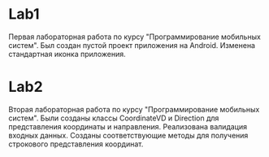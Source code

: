 # Lab1

Первая лабораторная работа по курсу "Программирование мобильных систем".
Был создан пустой проект приложения на Android. Изменена стандартная иконка приложения.

# Lab2

Вторая лабораторная работа по курсу "Программирование мобильных систем".
Были созданы классы CoordinateVD и Direction для представления координаты и направления.
Реализована валидация входных данных. Созданы соответствующие методы для получения строкового
представления координат.